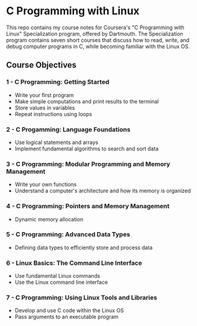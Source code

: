 # C Programming with Linux

This repo contains my course notes for Coursera's "C Programming with Linux" Specialization program, offered by Dartmouth.  The Specialization program contains seven short courses that discuss how to read, write, and debug computer programs in C, while becoming familiar with the Linux OS.

## Course Objectives

### 1 - C Programming: Getting Started

- Write your first program
- Make simple computations and print results to the terminal
- Store values in variables
- Repeat instructions using loops

### 2 - C Progamming: Language Foundations

- Use logical statements and arrays
- Implement fundamental algorithms to search and sort data

### 3 - C Programming: Modular Programming and Memory Management

- Write your own functions
- Understand a computer's architecture and how its memory is organized

### 4 - C Programming: Pointers and Memory Management

- Dynamic memory allocation

### 5 - C Programming: Advanced Data Types

- Defining data types to efficiently store and process data

### 6 - Linux Basics: The Command Line Interface

- Use fundamental Linux commands
- Use the Linux command line interface

### 7 - C Programming: Using Linux Tools and Libraries

- Develop and use C code within the Linux OS
- Pass arguments to an executable program
